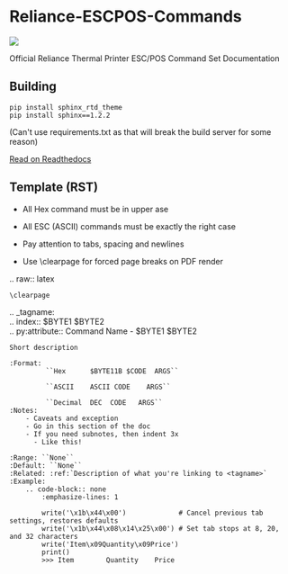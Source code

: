# Reliance-ESCPOS-Commands

![](https://readthedocs.org/projects/reliance-escpos-commands/badge/?version=latest)

Official Reliance Thermal Printer ESC/POS Command Set Documentation

## Building
    pip install sphinx_rtd_theme
    pip install sphinx==1.2.2

(Can't use requirements.txt as that will break the build server for some reason)

[Read on Readthedocs](http://reliance-escpos-commands.readthedocs.io/)


## Template (RST)

 - All Hex command must be in upper ase
 - All ESC (ASCII) commands must be exactly the right case
 - Pay attention to tabs, spacing and newlines

 - Use \clearpage for forced page breaks on PDF render
 
 .. raw:: latex

    \clearpage

.. _tagname:  
.. index:: $BYTE1 $BYTE2  
.. py:attribute:: Command Name - $BYTE1 $BYTE2  

    Short description

    :Format: 
             ``Hex      $BYTE11B $CODE  ARGS``

             ``ASCII    ASCII CODE    ARGS``

             ``Decimal  DEC  CODE   ARGS``
    :Notes:
        - Caveats and exception
        - Go in this section of the doc
        - If you need subnotes, then indent 3x
          - Like this!

    :Range: ``None``
    :Default: ``None``
    :Related: :ref:`Description of what you're linking to <tagname>`
    :Example:
        .. code-block:: none
            :emphasize-lines: 1

            write('\x1b\x44\x00')             # Cancel previous tab settings, restores defaults
            write('\x1b\x44\x08\x14\x25\x00') # Set tab stops at 8, 20, and 32 characters
            write('Item\x09Quantity\x09Price')
            print()
            >>> Item		Quantity	Price

